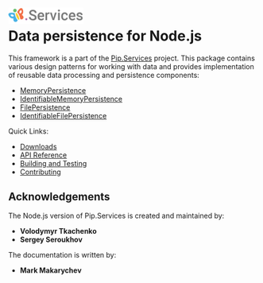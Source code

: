 # <img src="https://github.com/pip-services/pip-services/raw/master/design/Logo.png" alt="Pip.Services Logo" style="max-width:30%"> <br/> Data persistence for Node.js

This framework is a part of the [Pip.Services](https://github.com/pip-services/pip-services) project.
This package contains various design patterns for working with data and provides implementation of 
reusable data processing and persistence components:

- [MemoryPersistence]()
- [IdentifiableMemoryPersistence]()
- [FilePersistence]()
- [IdentifiableFilePersistence]()

Quick Links:

* [Downloads](https://github.com/pip-services-node/pip-services-data-node/blob/master/doc/Downloads.md)
* [API Reference]()
* [Building and Testing](https://github.com/pip-services/pip-services-data-node/blob/master/doc/Development.md)
* [Contributing](https://github.com/pip-services/pip-services-data-node/blob/master/doc/Development.md/#contrib)

## Acknowledgements

The Node.js version of Pip.Services is created and maintained by:
- **Volodymyr Tkachenko**
- **Sergey Seroukhov**

The documentation is written by:
- **Mark Makarychev**